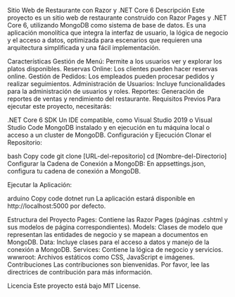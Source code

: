 
Sitio Web de Restaurante con Razor y .NET Core 6
Descripción
Este proyecto es un sitio web de restaurante construido con Razor Pages y .NET Core 6, utilizando MongoDB como sistema de base de datos. Es una aplicación monolítica que integra la interfaz de usuario, la lógica de negocio y el acceso a datos, optimizada para escenarios que requieren una arquitectura simplificada y una fácil implementación.

Características
Gestión de Menú: Permite a los usuarios ver y explorar los platos disponibles.
Reservas Online: Los clientes pueden hacer reservas online.
Gestión de Pedidos: Los empleados pueden procesar pedidos y realizar seguimientos.
Administración de Usuarios: Incluye funcionalidades para la administración de usuarios y roles.
Reportes: Generación de reportes de ventas y rendimiento del restaurante.
Requisitos Previos
Para ejecutar este proyecto, necesitarás:

.NET Core 6 SDK
Un IDE compatible, como Visual Studio 2019 o Visual Studio Code
MongoDB instalado y en ejecución en tu máquina local o acceso a un cluster de MongoDB.
Configuración y Ejecución
Clonar el Repositorio:

bash
Copy code
git clone [URL-del-repositorio]
cd [Nombre-del-Directorio]
Configurar la Cadena de Conexión a MongoDB:
En appsettings.json, configura tu cadena de conexión a MongoDB.

Ejecutar la Aplicación:

arduino
Copy code
dotnet run
La aplicación estará disponible en http://localhost:5000 por defecto.

Estructura del Proyecto
Pages: Contiene las Razor Pages (páginas .cshtml y sus modelos de página correspondientes).
Models: Clases de modelo que representan las entidades de negocio y se mapean a documentos en MongoDB.
Data: Incluye clases para el acceso a datos y manejo de la conexión a MongoDB.
Services: Contiene la lógica de negocio y servicios.
wwwroot: Archivos estáticos como CSS, JavaScript e imágenes.
Contribuciones
Las contribuciones son bienvenidas. Por favor, lee las directrices de contribución para más información.

Licencia
Este proyecto está bajo MIT License.
